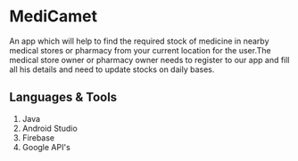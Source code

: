 # MediCamet
An app which will help to find the required stock of medicine in nearby medical stores or pharmacy from your current location for the user.The medical store owner or pharmacy owner needs to register to our app and fill all his details and need to update stocks on daily bases.

## Languages & Tools
1. Java
2. Android Studio
3. Firebase
4. Google API's
